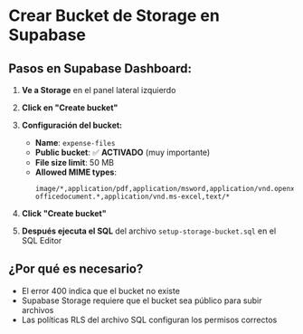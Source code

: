 # Crear Bucket de Storage en Supabase

## Pasos en Supabase Dashboard:

1. **Ve a Storage** en el panel lateral izquierdo
2. **Click en "Create bucket"**
3. **Configuración del bucket:**
   - **Name**: `expense-files`
   - **Public bucket**: ✅ **ACTIVADO** (muy importante)
   - **File size limit**: 50 MB
   - **Allowed MIME types**: 
     ```
     image/*,application/pdf,application/msword,application/vnd.openxmlformats-officedocument.*,application/vnd.ms-excel,text/*
     ```

4. **Click "Create bucket"**

5. **Después ejecuta el SQL** del archivo `setup-storage-bucket.sql` en el SQL Editor

## ¿Por qué es necesario?
- El error 400 indica que el bucket no existe
- Supabase Storage requiere que el bucket sea público para subir archivos
- Las políticas RLS del archivo SQL configuran los permisos correctos

